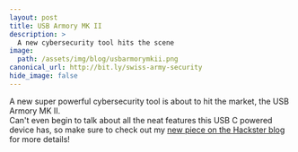 ```yaml
---
layout: post
title: USB Armory MK II
description: >
  A new cybersecurity tool hits the scene
image:  
  path: /assets/img/blog/usbarmorymkii.png
canonical_url: http://bit.ly/swiss-army-security
hide_image: false
---
```


A new super powerful cybersecurity tool is about to hit the market, the USB Armory MK II.
<br>
Can't even begin to talk about all the neat features this USB C powered device has, so make sure to check out my [new piece on the Hackster blog](http://bit.ly/swiss-army-security) for more details!